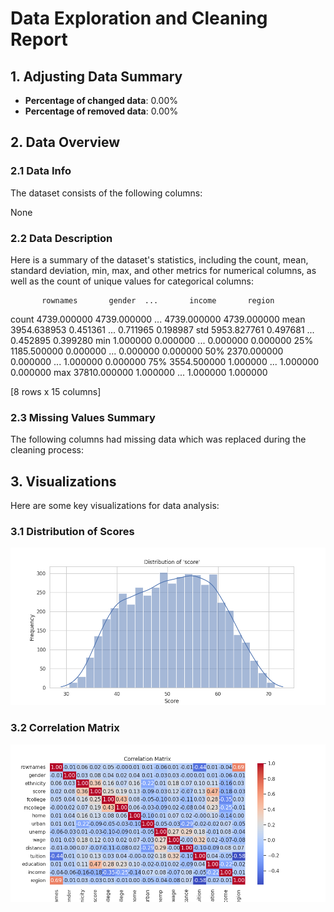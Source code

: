 # Data Exploration and Cleaning Report

## 1. Adjusting Data Summary
- **Percentage of changed data**: 0.00%
- **Percentage of removed data**: 0.00%

## 2. Data Overview

### 2.1 Data Info
The dataset consists of the following columns:

None

### 2.2 Data Description
Here is a summary of the dataset's statistics, including the count, mean, standard deviation, min, max, and other metrics for numerical columns, as well as the count of unique values for categorical columns:

           rownames       gender  ...       income       region
count   4739.000000  4739.000000  ...  4739.000000  4739.000000
mean    3954.638953     0.451361  ...     0.711965     0.198987
std     5953.827761     0.497681  ...     0.452895     0.399280
min        1.000000     0.000000  ...     0.000000     0.000000
25%     1185.500000     0.000000  ...     0.000000     0.000000
50%     2370.000000     0.000000  ...     1.000000     0.000000
75%     3554.500000     1.000000  ...     1.000000     0.000000
max    37810.000000     1.000000  ...     1.000000     1.000000

[8 rows x 15 columns]

### 2.3 Missing Values Summary
The following columns had missing data which was replaced during the cleaning process:


## 3. Visualizations
Here are some key visualizations for data analysis:

### 3.1 Distribution of Scores
![Distribution of Scores](output_images/score_distribution.png)

### 3.2 Correlation Matrix
![Correlation Matrix](output_images/correlation_matrix.png)

